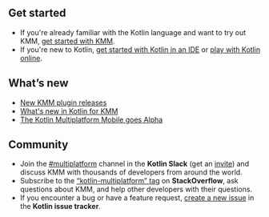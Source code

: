 [//]: # (title: KMM documentation)
[//]: # (auxiliary-id: Home)

## Get started

* If you're already familiar with the Kotlin language and want to try out KMM, [get started with KMM](getting-started.md).
* If you're new to Kotlin, [get started with Kotlin in an IDE](https://kotlinlang.org/docs/tutorials/getting-started.html) or [play with Kotlin online](https://play.kotlinlang.org/koans/overview). 

## What’s new

* [New KMM plugin releases](kmm-plugin-releases.md)
* [What's new in Kotlin for KMM](whats-new-in-kotlin-for-kmm.md)
* [The Kotlin Multiplatform Mobile goes Alpha](https://blog.jetbrains.com/kotlin/2020/08/kotlin-multiplatform-mobile-goes-alpha/)

## Community

* Join the [#multiplatform](https://kotlinlang.slack.com/archives/C3PQML5NU) channel in the **Kotlin Slack** (get an [invite](https://surveys.jetbrains.com/s3/kotlin-slack-sign-up)) and discuss KMM with thousands of developers from around the world.
* Subscribe to the [“kotlin-multiplatform” tag](https://stackoverflow.com/questions/tagged/kotlin-multiplatform) on **StackOverflow**, ask questions about KMM, and help other developers with their questions.
* If you encounter a bug or have a feature request, [create a new issue](https://youtrack.jetbrains.com/newIssue?project=KT) in the **Kotlin issue tracker**.

